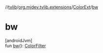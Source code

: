 //[tvlib](../../../index.md)/[org.mjdev.tvlib.extensions](../index.md)/[ColorExt](index.md)/[bw](bw.md)

# bw

[androidJvm]\
fun [bw](bw.md)(): [ColorFilter](https://developer.android.com/reference/kotlin/androidx/compose/ui/graphics/ColorFilter.html)
